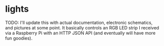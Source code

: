 lights
======

TODO: I'll update this with actual documentation, electronic schematics, and pictures at some point. It basically controls an RGB LED strip I received via a Raspberry Pi with an HTTP JSON API (and eventually will have more fun goodies).
